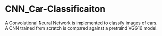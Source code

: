 # CNN_Car-Classificaiton
A Convolutional Neural Network is implemented to classify images of cars. A CNN trained from scratch is compared against a pretraind VGG16 model.
